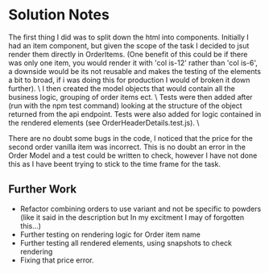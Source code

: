 # Solution Notes

The first thing I did was to split down the html into components. Initially I had an item component, but given the scope of the task I decided to jsut render them directly in OrderItems. (One benefit of this could be if there was only one item, you would render it with 'col is-12' rather than 'col is-6', a downside would be its not reusable and makes the testing of the elements a bit to broad, if i was doing this for production I would of broken it down further). \\
I then created the model objects that would contain all the business logic, grouping of order items ect. \\
Tests were then added after (run with the npm test command) looking at the structure of the object returned from the api endpoint. Tests were also added for logic contained in the rendered elements (see OrderHeaderDetails.test.js). \\

There are no doubt some bugs in the code, I noticed that the price for the second order vanilla item was incorrect. This is no doubt an error in the Order Model and a test could be written to check, however I have not done this as I have beent trying to stick to the time frame for the task.

## Further Work
* Refactor combining orders to use variant and not be specific to powders (like it said in the description but In my excitment I may of forgotten this...)
* Further testing on rendering logic for Order item name
* Further testing all rendered elements, using snapshots to check rendering
* Fixing that price error.
